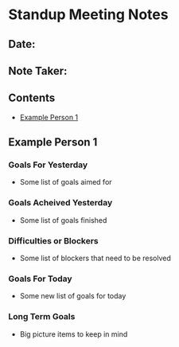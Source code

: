# Standup Meeting Notes

## Date: 

## Note Taker:

## **Contents**

- [Example Person 1](#example-person-1)

## Example Person 1

### Goals For Yesterday

- Some list of goals aimed for

### Goals Acheived Yesterday

- Some list of goals finished

### Difficulties or Blockers

- Some list of blockers that need to be resolved

### Goals For Today

- Some new list of goals for today

### Long Term Goals

- Big picture items to keep in mind